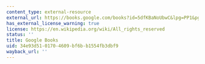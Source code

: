 ```yaml
---
content_type: external-resource
external_url: https://books.google.com/books?id=5dfKBaNoUbwC&lpg=PP1&pg=PA53#v=onepage&q&f=false
has_external_license_warning: true
license: https://en.wikipedia.org/wiki/All_rights_reserved
status: ''
title: Google Books
uid: 34e93d51-0170-4609-bf6b-b1554fb3dbf9
wayback_url: ''
---
```

